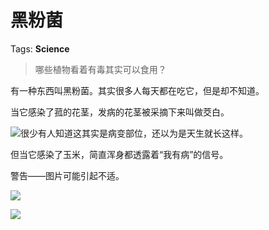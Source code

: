 # 黑粉菌

Tags: **Science**

> 哪些植物看着有毒其实可以食用？



有一种东西叫黑粉菌。其实很多人每天都在吃它，但是却不知道。

  


当它感染了菰的花茎，发病的花茎被采摘下来叫做茭白。

![](https://pic1.zhimg.com/50/v2-2438f654ec377cbda9017c5a910ef211_720w.jpg?source=1940ef5c)很少有人知道这其实是病变部位，还以为是天生就长这样。

  


  


但当它感染了玉米，简直浑身都透露着“我有病”的信号。

警告——图片可能引起不适。

  


  


  


  


  


  


  


  


  


  


  


  


  


  


  


  


  


  


  


  


  


  


  


  


  


  


  


  


  


  


  


  


![](https://picx.zhimg.com/50/v2-ee63274547c730fba0999c0233ce3d82_720w.jpg?source=1940ef5c)  


![](https://picx.zhimg.com/50/v2-095273273a12dcdb92a43396fc4e78d8_720w.jpg?source=1940ef5c)


